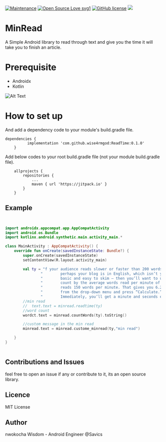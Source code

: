 [![Maintenance](https://img.shields.io/badge/Maintained%3F-yes-green.svg)](https://GitHub.com/Naereen/StrapDown.js/graphs/commit-activity)
[![Open Source Love svg1](https://badges.frapsoft.com/os/v1/open-source.svg?v=103)](https://github.com/ellerbrock/open-source-badges/)
[![GitHub license](https://img.shields.io/github/license/Naereen/StrapDown.js.svg)](https://github.com/Naereen/StrapDown.js/blob/master/LICENSE)
[![](https://jitpack.io/v/wise4rmgod/AdnetwrokManager.svg)](https://jitpack.io/#wise4rmgod/AdnetwrokManager)

# MinRead
A Simple Android library to read through text and give you the time it will take you to finish an article.

# Prerequisite
* Androidx
* Kotlin

![Alt Text](https://res.cloudinary.com/wise4rmgod/image/upload/c_thumb,w_200,g_face/v1599270133/Screenshot_2020-09-05_at_02.40.45.png)


# How to set up
And add a dependency code to your module's build.gradle file.
```
dependencies {
	      implementation 'com.github.wise4rmgod:ReadTime:0.1.0'
	}

```
Add below codes to your root build.gradle file (not your module build.gradle file).
```
	allprojects {
		repositories {
			...
			maven { url 'https://jitpack.io' }
		}
	}
```

## Example

```kotlin


import androidx.appcompat.app.AppCompatActivity
import android.os.Bundle
import kotlinx.android.synthetic.main.activity_main.*

class MainActivity : AppCompatActivity() {
    override fun onCreate(savedInstanceState: Bundle?) {
        super.onCreate(savedInstanceState)
        setContentView(R.layout.activity_main)

        val ty = "f your audience reads slower or faster than 200 words per minute — \n" +
                "        perhaps your blog is in English, which isn’t your audience’s first language, or perhaps your material is extremely\n" +
                "        basic and easy to skim — then you’ll want to use calculator instead. First, you’ll have to divide your total word \n" +
                "        count by the average words read per minute of your audience. Let’s say your 938-word article has an audience that \n" +
                "        reads 150 words per minute. That gives you 6.253. Enter 6.253 into the Decimal-to-Time Calculator, choose “Minutes” \n" +
                "        from the drop-down menu and press “Calculate.”\n" +
                "        Immediately, you’ll get a minute and seconds estimate. In this case, it’s 6 minutes and 15 seconds."
        //min read
        //  text.text = minread.readtime(ty)
        //word count
        wordct.text = minread.countWords(ty).toString()

        //custom message in the min read
        minread.text = minread.custome_minread(ty,"min read")

    }
}



```
## Contributions and Issues
feel free to open an issue if any or contribute to it, its an open source library.

## Licence
MIT License

## Author
nwokocha Wisdom - Android Engineer @Savics
